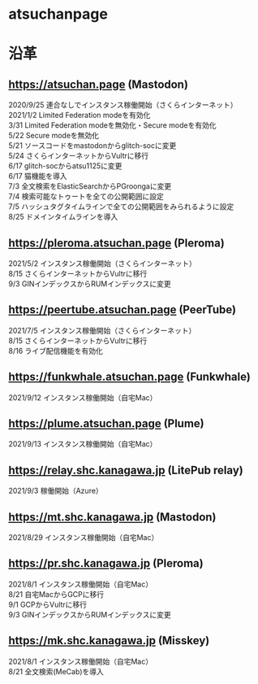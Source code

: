 # atsuchanpage
# 沿革 #
## https://atsuchan.page (Mastodon)  ##
2020/9/25 連合なしでインスタンス稼働開始（さくらインターネット）  
2021/1/2 Limited Federation modeを有効化  
3/31 Limited Federation modeを無効化・Secure modeを有効化  
5/22 Secure modeを無効化  
5/21 ソースコードをmastodonからglitch-socに変更  
5/24 さくらインターネットからVultrに移行  
6/17 glitch-socからatsu1125に変更  
6/17 猫機能を導入  
7/3 全文検索をElasticSearchからPGroongaに変更  
7/4 検索可能なトゥートを全ての公開範囲に設定  
7/5 ハッシュタグタイムラインで全ての公開範囲をみられるように設定  
8/25 ドメインタイムラインを導入  
##  https://pleroma.atsuchan.page (Pleroma) ##
2021/5/2 インスタンス稼働開始（さくらインターネット）  
8/15 さくらインターネットからVultrに移行  
9/3 GINインデックスからRUMインデックスに変更  
## https://peertube.atsuchan.page (PeerTube) ##
2021/7/5 インスタンス稼働開始（さくらインターネット）  
8/15 さくらインターネットからVultrに移行  
8/16 ライブ配信機能を有効化  
## https://funkwhale.atsuchan.page (Funkwhale) ##
2021/9/12 インスタンス稼働開始（自宅Mac）  
## https://plume.atsuchan.page (Plume) ##
2021/9/13 インスタンス稼働開始（自宅Mac）  
## https://relay.shc.kanagawa.jp (LitePub relay) ##
2021/9/3 稼働開始（Azure）  
## https://mt.shc.kanagawa.jp (Mastodon) ##
2021/8/29 インスタンス稼働開始（自宅Mac）  
## https://pr.shc.kanagawa.jp (Pleroma) ##
2021/8/1 インスタンス稼働開始（自宅Mac）  
8/21 自宅MacからGCPに移行  
9/1 GCPからVultrに移行  
9/3 GINインデックスからRUMインデックスに変更  
## https://mk.shc.kanagawa.jp (Misskey) ##
2021/8/1 インスタンス稼働開始（自宅Mac）  
8/21 全文検索(MeCab)を導入  


